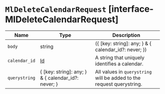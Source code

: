 # `MlDeleteCalendarRequest` [interface-MlDeleteCalendarRequest]

| Name | Type | Description |
| - | - | - |
| `body` | string | ({ [key: string]: any; } & { calendar_id?: never; }) | All values in `body` will be added to the request body. |
| `calendar_id` | [Id](./Id.md) | A string that uniquely identifies a calendar. |
| `querystring` | { [key: string]: any; } & { calendar_id?: never; } | All values in `querystring` will be added to the request querystring. |
